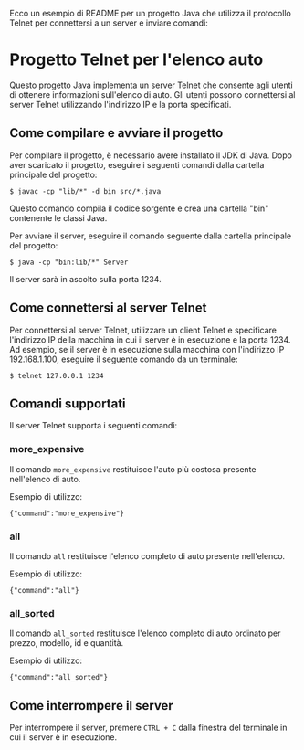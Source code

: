 Ecco un esempio di README per un progetto Java che utilizza il protocollo Telnet per connettersi a un server e inviare comandi:

# Progetto Telnet per l'elenco auto

Questo progetto Java implementa un server Telnet che consente agli utenti di ottenere informazioni sull'elenco di auto. Gli utenti possono connettersi al server Telnet utilizzando l'indirizzo IP e la porta specificati.

## Come compilare e avviare il progetto

Per compilare il progetto, è necessario avere installato il JDK di Java. Dopo aver scaricato il progetto, eseguire i seguenti comandi dalla cartella principale del progetto:

```
$ javac -cp "lib/*" -d bin src/*.java
```

Questo comando compila il codice sorgente e crea una cartella "bin" contenente le classi Java.

Per avviare il server, eseguire il comando seguente dalla cartella principale del progetto:

```
$ java -cp "bin:lib/*" Server
```

Il server sarà in ascolto sulla porta 1234.

## Come connettersi al server Telnet

Per connettersi al server Telnet, utilizzare un client Telnet e specificare l'indirizzo IP della macchina in cui il server è in esecuzione e la porta 1234. Ad esempio, se il server è in esecuzione sulla macchina con l'indirizzo IP 192.168.1.100, eseguire il seguente comando da un terminale:

```
$ telnet 127.0.0.1 1234
```

## Comandi supportati

Il server Telnet supporta i seguenti comandi:

### more_expensive

Il comando `more_expensive` restituisce l'auto più costosa presente nell'elenco di auto.

Esempio di utilizzo:

```
{"command":"more_expensive"}
```

### all

Il comando `all` restituisce l'elenco completo di auto presente nell'elenco.

Esempio di utilizzo:

```
{"command":"all"}
```

### all_sorted

Il comando `all_sorted` restituisce l'elenco completo di auto ordinato per prezzo, modello, id e quantità.

Esempio di utilizzo:

```
{"command":"all_sorted"}
```

## Come interrompere il server

Per interrompere il server, premere `CTRL + C` dalla finestra del terminale in cui il server è in esecuzione.
